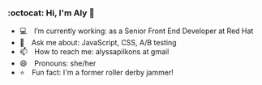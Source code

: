 ### :octocat: Hi, I'm Aly 👋

<!--
**alypilkons/alypilkons** is a ✨ _special_ ✨ repository because its `README.md` (this file) appears on your GitHub profile.
- 🌱 I’m currently learning: 
-->

- :computer:&emsp;I’m currently working: as a Senior Front End Developer at Red Hat
- 💬&emsp;Ask me about: JavaScript, CSS, A/B testing
- 📫&emsp;How to reach me: alyssapilkons at gmail
- 😄&emsp;Pronouns: she/her
- :star:&emsp;Fun fact: I'm a former roller derby jammer!

